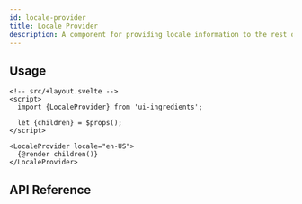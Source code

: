 ```yaml
---
id: locale-provider
title: Locale Provider
description: A component for providing locale information to the rest of the application.
---
```


## Usage

```svelte
<!-- src/+layout.svelte -->
<script>
  import {LocaleProvider} from 'ui-ingredients';

  let {children} = $props();
</script>

<LocaleProvider locale="en-US">
  {@render children()}
</LocaleProvider>
```

## API Reference

